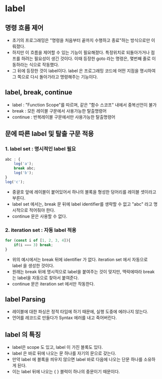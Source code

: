 # label



## 명령 흐름 제어

- 초기의 프로그래밍은 "명령을 처음부터 끝까지 수행하고 종료"하는 방식으로만 이뤄졌다.  
- 하지만 이 흐름을 제어할 수 있는 기능이 필요해졌다. 특정위치로 되돌아가거나 점프를 하려는 필요성이 생긴 것이다.  이때 등장한 goto 라는 명령은, 몇번째 줄로 이동하라는 식으로 작동했다. 
- 그 뒤에 등장한 것이 label이다. label 은 프로그래밍 코드에 어떤 지점을 명시하여 그 쪽으로 다시 돌아가라고 명령해주는 기능이다.



## label, break, continue

- label : "Function Scope"를 따르며, 같은 "함수 스코프" 내에서 중복선언이 불가
- break : 모든 레이블 구문에서 사용가능한 탈출명령어
- continue : 반복레이블 구문에서만 사용가능한 탈출명령어





## 문에 따른 label 및 탈출 구문 적용



### 1. label set : 명시적인 label 필요

```javascript
abc : {
    log('a');
    break abc;
    log('b');
}
log('c');
```

- 중괄호 앞에 레이블이 붙어있어서 하나의 블록을 형성한 덩어리를 레이블 셋이라고 부른다. 
- label set 에서는, break 문 뒤에 label identifier를 생략할 수 없고 "abc" 라고 명시적으로 적어줘야 한다.
- continue 문은 사용할 수 없다.



### 2. iteration set : 자동 label 적용

```javascript
for (const i of [1, 2, 3, 4]){
    if(i === 3) break;
}
```

- 위의 예시에서는 break 뒤에 identifier 가 없다.  iteration set 에서 자동으로 label 을 생성한 것이다. 
- 원래는 break 뒤에 명시적으로 label을 붙여주는 것이 맞지만, 맥락에따라 break는 label을 자동으로 찾아서 붙여준다.
- continue 문은 iteration set 에서만 작동한다.



## label  Parsing

- 레이블에 대한 파싱은 정적 타임에 하기 때문에,  실행 도중에 에러나지 않는다. 
- 언어를 레코드로 만들다가 Syntax 에러를 내고 죽어버린다.



## label 의 특징

- label은 scope 도 있고, label 이 가진 블록도 있다. 
- label 은 바로 뒤에 나오는 문 하나를 자기의 문으로 갖는다. 
- 만약 label 에 블록을 씌우지 않으면 label 바로 다음에 나오는 단문 하나를 소유하게 된다. 
- 이는 label 뒤에 나오는 { } 블럭이 하나의 중문이기 때문이다.
